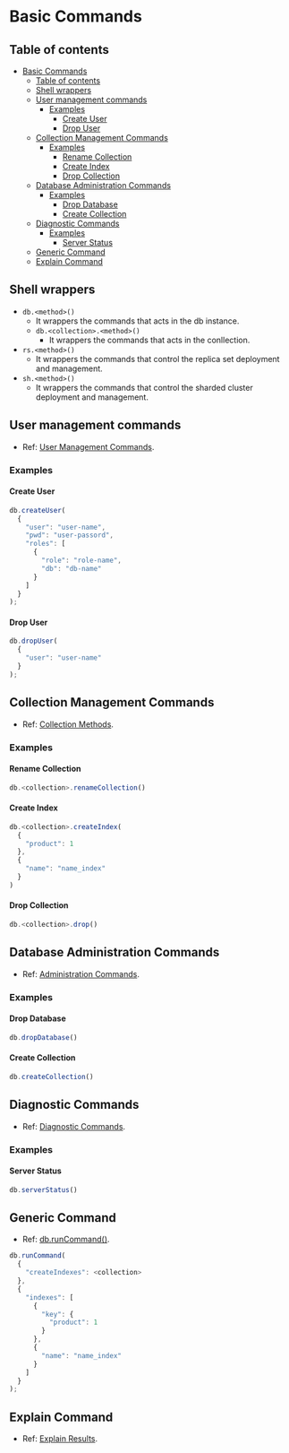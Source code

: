 # Basic Commands

## Table of contents

- [Basic Commands](#basic-commands)
  - [Table of contents](#table-of-contents)
  - [Shell wrappers](#shell-wrappers)
  - [User management commands](#user-management-commands)
    - [Examples](#examples)
      - [Create User](#create-user)
      - [Drop User](#drop-user)
  - [Collection Management Commands](#collection-management-commands)
    - [Examples](#examples-1)
      - [Rename Collection](#rename-collection)
      - [Create Index](#create-index)
      - [Drop Collection](#drop-collection)
  - [Database Administration Commands](#database-administration-commands)
    - [Examples](#examples-2)
      - [Drop Database](#drop-database)
      - [Create Collection](#create-collection)
  - [Diagnostic Commands](#diagnostic-commands)
    - [Examples](#examples-3)
      - [Server Status](#server-status)
  - [Generic Command](#generic-command)
  - [Explain Command](#explain-command)

## Shell wrappers

- `db.<method>()`
  - It wrappers the commands that acts in the db instance.
  - `db.<collection>.<method>()`
    - It wrappers the commands that acts in the conllection.
- `rs.<method>()`
  - It wrappers the commands that control the replica set deployment and management.
- `sh.<method>()`
  - It wrappers the commands that control the sharded cluster deployment and management.

## User management commands

- Ref: [User Management Commands](https://docs.mongodb.com/manual/reference/command/nav-user-management/).

### Examples

#### Create User

```js
db.createUser(
  {
    "user": "user-name",
    "pwd": "user-passord",
    "roles": [
      {
        "role": "role-name",
        "db": "db-name"
      }
    ]
  }
);
```

#### Drop User

```js
db.dropUser(
  {
    "user": "user-name"
  }
);
```

## Collection Management Commands

- Ref: [Collection Methods](https://docs.mongodb.com/manual/reference/method/js-collection/).

### Examples

#### Rename Collection

```js
db.<collection>.renameCollection()
```

#### Create Index

```js
db.<collection>.createIndex(
  {
    "product": 1
  },
  {
    "name": "name_index"
  }
)
```

#### Drop Collection

```js
db.<collection>.drop()
```

## Database Administration Commands

- Ref: [Administration Commands](https://docs.mongodb.com/v5.0/reference/command/#administration-commands).

### Examples

#### Drop Database

```js
db.dropDatabase()
```

#### Create Collection

```js
db.createCollection()
```

## Diagnostic Commands

- Ref: [Diagnostic Commands](https://docs.mongodb.com/v5.0/reference/command/#diagnostic-commands).

### Examples

#### Server Status

```js
db.serverStatus()
```

## Generic Command

- Ref: [db.runCommand()](https://docs.mongodb.com/v5.0/reference/method/db.runCommand/).

```js
db.runCommand(
  {
    "createIndexes": <collection>
  },
  {
    "indexes": [
      {
        "key": {
          "product": 1
        }
      },
      {
        "name": "name_index"
      }
    ]
  }
);
```

## Explain Command

- Ref: [Explain Results](https://docs.mongodb.com/manual/reference/explain-results/).